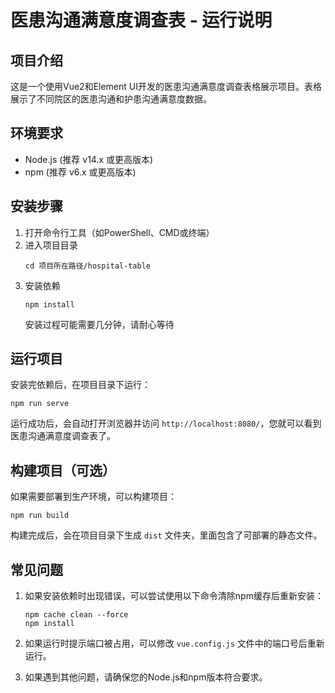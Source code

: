 # 医患沟通满意度调查表 - 运行说明

## 项目介绍

这是一个使用Vue2和Element UI开发的医患沟通满意度调查表格展示项目。表格展示了不同院区的医患沟通和护患沟通满意度数据。

## 环境要求

- Node.js (推荐 v14.x 或更高版本)
- npm (推荐 v6.x 或更高版本)

## 安装步骤

1. 打开命令行工具（如PowerShell、CMD或终端）
2. 进入项目目录
   ```
   cd 项目所在路径/hospital-table
   ```
3. 安装依赖
   ```
   npm install
   ```
   安装过程可能需要几分钟，请耐心等待

## 运行项目

安装完依赖后，在项目目录下运行：

```
npm run serve
```

运行成功后，会自动打开浏览器并访问 `http://localhost:8080/`，您就可以看到医患沟通满意度调查表了。

## 构建项目（可选）

如果需要部署到生产环境，可以构建项目：

```
npm run build
```

构建完成后，会在项目目录下生成 `dist` 文件夹，里面包含了可部署的静态文件。

## 常见问题

1. 如果安装依赖时出现错误，可以尝试使用以下命令清除npm缓存后重新安装：
   ```
   npm cache clean --force
   npm install
   ```

2. 如果运行时提示端口被占用，可以修改 `vue.config.js` 文件中的端口号后重新运行。

3. 如果遇到其他问题，请确保您的Node.js和npm版本符合要求。 